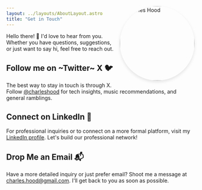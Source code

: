 ```yaml
---
layout: ../layouts/AboutLayout.astro
title: "Get in Touch"
---
```


<img src="/cdh-contact-pic.jpeg" alt="Charles Hood" class="about-bio-image" style="float: right; margin: -60px 0 10px 10px; border-radius: 50%; width: 150px; height: 150px; object-fit: cover; box-shadow: 0 4px 8px rgba(0,0,0,0.1);"/>

<style>
@media (min-width: 640px) {
  .about-bio-image {
    width: 200px !important;
    height: 200px !important;
    margin-top: -72px !important;
  }
}
</style>

Hello there! 👋 I'd love to hear from you. Whether you have questions, suggestions, or just want to say hi, feel free to reach out.

## Follow me on ~Twitter~ X 🐦

The best way to stay in touch is through X. Follow [@charleshood](https://twitter.com/charleshood) for tech insights, music recommendations, and general ramblings.

## Connect on LinkedIn 💼

For professional inquiries or to connect on a more formal platform, visit my [LinkedIn profile](https://www.linkedin.com/in/charleshood/). Let's build our professional network!

## Drop Me an Email 📬

Have a more detailed inquiry or just prefer email? Shoot me a message at [charles.hood@gmail.com](mailto:charles.hood@gmail.com). I'll get back to you as soon as possible.